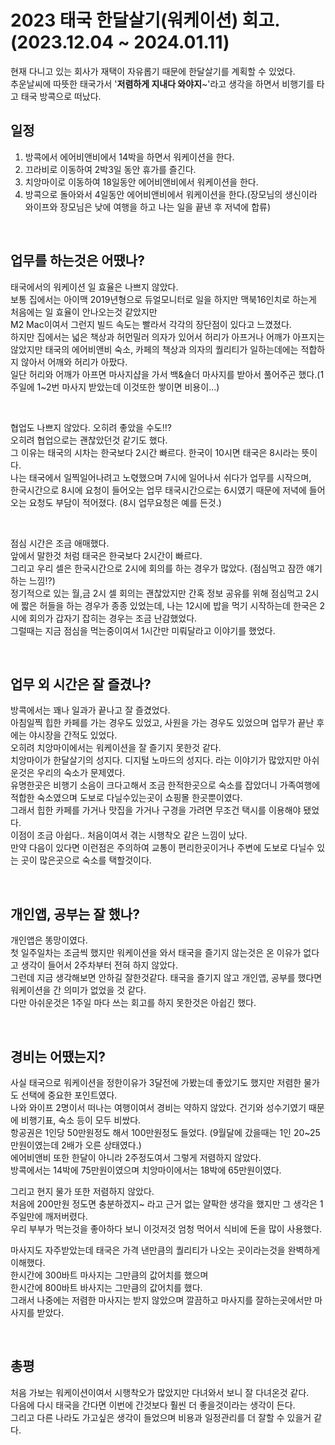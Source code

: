 # 2023 태국 한달살기(워케이션) 회고. (2023.12.04 ~ 2024.01.11)

현재 다니고 있는 회사가 재택이 자유롭기 때문에 한달살기를 계획할 수 있었다.  
추운날씨에 따뜻한 태국가서 '**저렴하게 지내다 와야지**~'라고 생각을 하면서 비행기를 타고 태국 방콕으로 떠났다.

## 일정
1. 방콕에서 에어비앤비에서 14박을 하면서 워케이션을 한다.
2. 끄라비로 이동하여 2박3일 동안 휴가를 즐긴다.
3. 치앙마이로 이동하여 18일동안 에어비앤비에서 워케이션을 한다.
4. 방콕으로 돌아와서 4일동안 에어비앤비에서 워케이션을 한다.(장모님의 생신이라 와이프와 장모님은 낮에 여행을 하고 나는 일을 끝낸 후 저녁에 합류)  


<br/>

## 업무를 하는것은 어땠나?
태국에서의 워케이션 일 효율은 나쁘지 않았다.  
보통 집에서는 아이맥 2019년형으로 듀얼모니터로 일을 하지만 맥북16인치로 하는게 처음에는 일 효율이 안나오는것 같았지만  
M2 Mac이여서 그런지 빌드 속도는 빨라서 각각의 장단점이 있다고 느꼈졌다.  
하지만 집에서는 넓은 책상과 허먼밀러 의자가 있어서 허리가 아프거나 어깨가 아프지는 않았지만 
태국의 에어비앤비 숙소, 카페의 책상과 의자의 퀄리티가 일하는데에는 적합하지 않아서 어깨와 허리가 아팠다.   
일단 허리와 어깨가 아프면 마사지샵을 가서 백&숄더 마사지를 받아서 풀어주곤 했다.(1주일에 1~2번 마사지 받았는데 이것또한 쌓이면 비용이...)

<br/>

협업도 나쁘지 않았다. 오히려 좋았을 수도!!?  
오히려 협업으로는 괜찮았던것 같기도 했다.    
그 이유는 태국의 시차는 한국보다 2시간 빠르다. 
한국이 10시면 태국은 8시라는 뜻이다.  
나는 태국에서 일찍일어나려고 노렧했으며 7시에 일어나서 쉬다가 업무를 시작으며,  
한국시간으로 8시에 요청이 들어오는 업무 태국시간으로는 6시였기 때문에 저녁에 들어오는 요청도 부담이 적어졌다. (8시 업무요청은 예를 든것.)

<br/>

점심 시간은 조금 애매했다.  
앞에서 말한것 처럼 태국은 한국보다 2시간이 빠르다.  
그리고 우리 셀은 한국시간으로 2시에 회의를 하는 경우가 많았다. (점심먹고 잠깐 얘기하는 느낌!?)  
정기적으로 있는 월,금 2시 셀 회의는 괜찮았지만 
간혹 정보 공유를 위해 점심먹고 2시에 짧은 허들을 하는 경우가 종종 있었는데, 나는 12시에 밥을 먹기 시작하는데 한국은 2시에 회의가 갑자기 잡히는 경우는 조금 난감했었다.  
그럴때는 지금 점심을 먹는중이여서 1시간만 미뤄달라고 이야기를 했었다.  

<br/>

## 업무 외 시간은 잘 즐겼나?  
방콕에서는 꽤나 일과가 끝나고 잘 즐겼었다.  
아침일찍 힙한 카페를 가는 경우도 있었고, 사원을 가는 경우도 있었으며 업무가 끝난 후에는 야시장을 간적도 있었다.  
오히려 치앙마이에서는 워케이션을 잘 즐기지 못한것 같다.  
치앙마이가 한달살기의 성지다. 디지털 노마드의 성지다. 라는 이야기가 많았지만 아쉬운것은 우리의 숙소가 문제였다.  
유명한곳은 비행기 소음이 크다고해서 조금 한적한곳으로 숙소를 잡았더니 가족여행에 적합한 숙소였으며 도보로 다닐수있는곳이 쇼핑몰 한곳뿐이였다.   
그래서 힙한 카페를 가거나 맛집을 가거나 구경을 가려면 무조건 택시를 이용해야 됐었다.  
이점이 조금 아쉽다.. 처음이여서 겪는 시행착오 같은 느낌이 났다.  
만약 다음이 있다면 이런점은 주의하여 교통이 편리한곳이거나 주변에 도보로 다닐수 있는 곳이 많은곳으로 숙소를 택할것이다. 

<br/>

## 개인앱, 공부는 잘 했나?
개인앱은 똥망이였다.  
첫 일주일차는 조금씩 했지만 워케이션을 와서 태국을 즐기지 않는것은 온 이유가 없다고 생각이 들어서 2주차부터 전혀 하지 않았다.  
그런데 지금 생각해보면 안하길 잘한것같다.
태국을 즐기지 않고 개인앱, 공부를 했다면 워케이션을 간 의미가 없었을 것 같다.  
다만 아쉬운것은 1주일 마다 쓰는 회고를 하지 못한것은 아쉽긴 했다.  

<br/>

## 경비는 어땠는지?
사실 태국으로 워케이션을 정한이유가 3달전에 가봤는데 좋았기도 했지만 저렴한 물가도 선택에 중요한 포인트였다.  
나와 와이프 2명이서 떠나는 여행이여서 경비는 약하지 않았다. 건기와 성수기였기 때문에 비행기표, 숙소 등이 모두 비쌌다.    
항공권은 1인당 50만원정도 해서 100만원정도 들었다. (9월달에 갔을때는 1인 20~25만원이였는데 2배가 오른 상태였다.)  
에어비앤비 또한 한달이 아니라 2주정도여서 그렇게 저렴하지 않았다.   
방콕에서는 14박에 75만원이였으며 치앙마이에서는 18박에 65만원이였다.    

그리고 현지 물가 또한 저렴하지 않았다.  
처음에 200만원 정도면 충분하겠지~ 라고 근거 없는 얄팍한 생각을 했지만 그 생각은 1주일만에 깨저버렸다.   
우리 부부가 먹는것을 좋아하다 보니 이것저것 엄청 먹어서 식비에 돈을 많이 사용했다.  

마사지도 자주받았는데 태국은 가격 낸만큼의 퀄리티가 나오는 곳이라는것을 완벽하게 이해했다.  
한시간에 300바트 마사지는 그만큼의 값어치를 했으며  
한시간에 800바트 바사지는 그만큼의 값어치를 했다.  
그래서 나중에는 저렴한 마사지는 받지 않았으며 깔끔하고 마사지를 잘하는곳에서만 마사지를 받았다.

<br/>

## 총평
처음 가보는 워케이션이여서 시행착오가 많았지만 다녀와서 보니 잘 다녀온것 같다.  
다음에 다시 태국을 간다면 이번에 간것보다 훨씬 더 좋을것이라는 생각이 든다.  
그리고 다른 나라도 가고싶은 생각이 들었으며 비용과 일정관리를 더 잘할 수 있을거 같다.  
